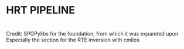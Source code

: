 # HRT PIPELINE

# 


Credit: SPGPylibs for the foundation, from which it was expanded upon
        Especially the section for the RTE inversion with cmilos
